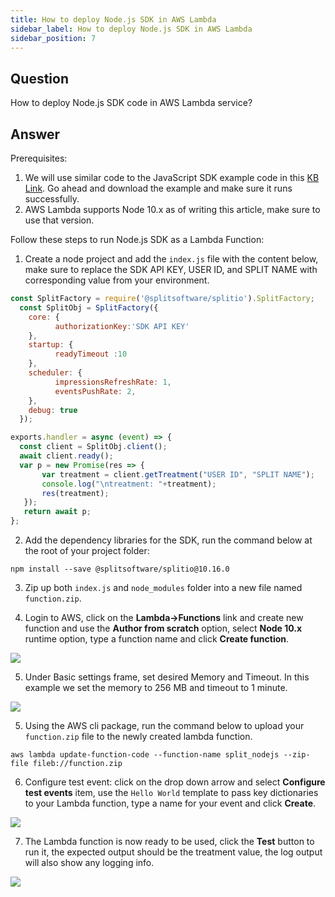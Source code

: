 ```yaml
---
title: How to deploy Node.js SDK in AWS Lambda
sidebar_label: How to deploy Node.js SDK in AWS Lambda
sidebar_position: 7
---
```


<p>
  <button hidden style={{borderRadius:'8px', border:'1px', fontFamily:'Courier New', fontWeight:'800', textAlign:'left'}}> help.split.io link: https://help.split.io/hc/en-us/articles/360035169752-How-to-deploy-NodeJS-SDK-in-AWS-Lambda </button>
</p>

## Question

How to deploy Node.js SDK code in AWS Lambda service?

## Answer

Prerequisites:

1. We will use similar code to the JavaScript SDK example code in this [KB Link](https://github.com/Split-Community/Split-SDKs-Examples/tree/main/JavaScript-SDK). Go ahead and download the example and make sure it runs successfully.
2. AWS Lambda supports Node 10.x as of writing this article, make sure to use that version.

Follow these steps to run Node.js SDK as a Lambda Function:

1. Create a node project and add the `index.js` file with the content below, make sure to replace the SDK API KEY, USER ID, and SPLIT NAME with corresponding value from your environment.

```javascript
const SplitFactory = require('@splitsoftware/splitio').SplitFactory;
  const SplitObj = SplitFactory({
    core: {
          authorizationKey:'SDK API KEY'
    },
    startup: {
          readyTimeout :10
    },
    scheduler: {
          impressionsRefreshRate: 1,
          eventsPushRate: 2,
    },
    debug: true
  });

exports.handler = async (event) => {
  const client = SplitObj.client();
  await client.ready();
  var p = new Promise(res => {
       var treatment = client.getTreatment("USER ID", "SPLIT NAME");
       console.log("\ntreatment: "+treatment);
       res(treatment);
   });
   return await p;
};
```

2. Add the dependency libraries for the SDK, run the command below at the root of your project folder:
  ```
npm install --save @splitsoftware/splitio@10.16.0
```

3. Zip up both `index.js` and `node_modules` folder into a new file named `function.zip`.

4. Login to AWS, click on the **Lambda->Functions** link and create new function and use the **Author from scratch** option, select **Node 10.x** runtime option, type a function name and click **Create function**.

![](https://help.split.io/hc/article_attachments/360041500292/Screen_Shot_2019-10-24_at_1.41.50_PM.png)

5. Under Basic settings frame, set desired Memory and Timeout. In this example we set the memory to 256 MB and timeout to 1 minute.

![](https://help.split.io/hc/article_attachments/360041501711/Screen_Shot_2019-10-24_at_3.16.58_PM.png)

5. Using the AWS cli package, run the command below to upload your `function.zip` file to the newly created lambda function. 
  ```
aws lambda update-function-code --function-name split_nodejs --zip-file fileb://function.zip
```

6. Configure test event: click on the drop down arrow and select **Configure test events** item, use the `Hello World` template to pass key dictionaries to your Lambda function, type a name for your event and click **Create**.

![](https://help.split.io/hc/article_attachments/360039476332/Screen_Shot_2019-09-26_at_12.26.13_PM.png)

7. The Lambda function is now ready to be used, click the **Test** button to run it, the expected output should be the treatment value, the log output will also show any logging info.

![](https://help.split.io/hc/article_attachments/360041500532/Screen_Shot_2019-10-24_at_3.24.01_PM.png)